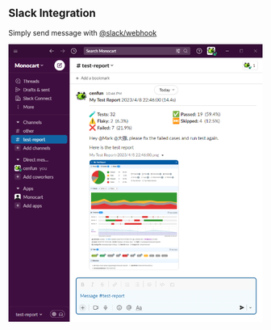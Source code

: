 ## Slack Integration
Simply send message with [@slack/webhook](https://github.com/slackapi/node-slack-sdk)

![](slack.png)